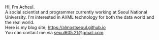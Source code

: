 Hi, I'm Acheul.  
A social scientist and programmer currently working at Seoul National University. 
I'm interested in AI/ML technology for both the data world and the real world.  
Here is my blog site, https://almostseoul.github.io  
You can contact me via seoul605.21@gmail.com  
